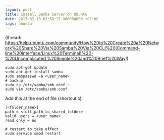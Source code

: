 ```yaml
---
layout: post
title: Install Samba Server on Ubuntu
date: 2017-02-18 07:58:27.000000000 +07:00
tags: ubuntu
---
```

(thread: https://help.ubuntu.com/community/How%20to%20Create%20a%20Network%20Share%20Via%20Samba%20Via%20CLI%20(Command-line%20interface/Linux%20Terminal)%20-%20Uncomplicated,%20Simple%20and%20Brief%20Way!)

```
sudo apt-get update
sudo apt-get install samba
sudo smbpasswd -a <user_name>
# backup 
sudo cp /etc/samba/smb.conf ~
sudo vim /etc/samba/smb.conf
```

Add this at the end of file (shortcut `G`):

```
[<folder_name>]
path = <full_path_to_shared_folder>
valid users = <user_name>
read only = no
```

```
# restart to take effect
sudo service smbd restart
```
